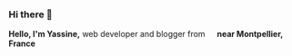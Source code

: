 ### Hi there 👋
<p>
  <strong>Hello, I'm Yassine,</strong> web developer and blogger from <img src="https://image.flaticon.com/icons/svg/197/197560.svg" width="13"/> <strong>near Montpellier, France</strong>
</p>
<!--
**yassineayoub/yassineayoub** is a ✨ _special_ ✨ repository because its `README.md` (this file) appears on your GitHub profile.

Here are some ideas to get you started:

- 🔭 I’m currently working on ...
- 🌱 I’m currently learning ...
- 👯 I’m looking to collaborate on ...
- 🤔 I’m looking for help with ...
- 💬 Ask me about ...
- 📫 How to reach me: ...
- 😄 Pronouns: ...
- ⚡ Fun fact: ...
-->
